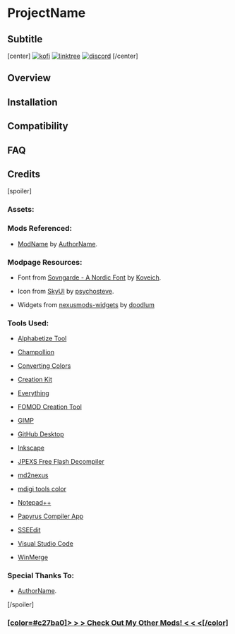 # **ProjectName**

## **Subtitle**

\[center\]
[![kofi](https://github.com/doodlum/nexusmods-widgets/blob/main/Ko-fi_40px_60fps.png?raw=true)](https://ko-fi.com/groundaura)          [![linktree](https://i.imgur.com/jOQE4n8.png)](https://linktr.ee/groundaura)          [![discord](https://github.com/doodlum/nexusmods-widgets/blob/main/Discord_40px.png?raw=true)](https://discord.gg/zft8DmbfKv)
\[/center\]

## **Overview**

## **Installation**

## **Compatibility**

## **FAQ**

## **Credits**

[spoiler]

### **Assets:**

### **Mods Referenced:**

- [ModName](https://www.nexusmods.com/skyrimspecialedition/mods/) by [AuthorName](https://www.nexusmods.com/skyrimspecialedition/users/97658973).

### **Modpage Resources:**

- Font from [Sovngarde - A Nordic Font](https://www.nexusmods.com/skyrimspecialedition/mods/386) by [Koveich](https://www.nexusmods.com/skyrimspecialedition/users/34763925).

- Icon from [SkyUI](https://www.nexusmods.com/skyrimspecialedition/mods/12604) by [psychosteve](https://www.nexusmods.com/skyrim/users/37741).

- Widgets from [nexusmods-widgets](https://github.com/doodlum/nexusmods-widgets) by [doodlum](https://www.nexusmods.com/skyrimspecialedition/users/28038035)

### **Tools Used:**

- [Alphabetize Tool](https://wordcounter.net/alphabetize)

- [Champollion](https://github.com/Orvid/Champollion/releases)

- [Converting Colors](https://convertingcolors.com)

- [Creation Kit](https://store.steampowered.com/app/1946180/Skyrim_Special_Edition_Creation_Kit)

- [Everything](https://www.voidtools.com)

- [FOMOD Creation Tool](https://www.nexusmods.com/fallout4/mods/6821)

- [GIMP](https://www.gimp.org)

- [GitHub Desktop](https://desktop.github.com)

- [Inkscape](https://inkscape.org)

- [JPEXS Free Flash Decompiler](https://github.com/jindrapetrik/jpexs-decompiler/releases)

- [md2nexus](https://www.nexusmods.com/skyrimspecialedition/mods/100441)

- [mdigi tools color](https://mdigi.tools/color)

- [Notepad++](https://notepad-plus-plus.org/downloads)

- [Papyrus Compiler App](https://www.nexusmods.com/skyrimspecialedition/mods/23852)

- [SSEEdit](https://www.nexusmods.com/skyrimspecialedition/mods/164)

- [Visual Studio Code](https://code.visualstudio.com)

- [WinMerge](https://winmerge.org)

### **Special Thanks To:**

- [AuthorName](https://www.nexusmods.com/skyrimspecialedition/users/97658973).

[/spoiler]

### **[\[color=#c27ba0\]> > > Check Out My Other Mods! < < <\[/color\]](https://www.nexusmods.com/users/97658973)**
